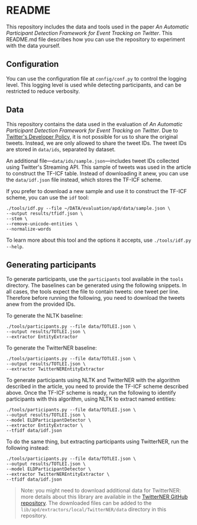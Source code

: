 # README

This repository includes the data and tools used in the paper _An Automatic Participant Detection Framework for Event Tracking on Twitter_.
This README.md file describes how you can use the repository to experiment with the data yourself.

## Configuration

You can use the configuration file at `config/conf.py` to control the logging level.
This logging level is used while detecting participants, and can be restricted to reduce verbosity.

## Data

This repository contains the data used in the evaluation of _An Automatic Participant Detection Framework for Event Tracking on Twitter_.
Due to [Twitter's Developer Policy](https://developer.twitter.com/en/developer-terms/policy), it is not possible for us to share the original tweets.
Instead, we are only allowed to share the tweet IDs.
The tweet IDs are stored in `data/ids`, separated by dataset.

An additional file—`data/ids/sample.json`—includes tweet IDs collected using Twitter's Streaming API.
This sample of tweets was used in the article to construct the TF-ICF table.
Instead of downloading it anew, you can use the `data/idf.json` file instead¸ which stores the TF-ICF scheme.

If you prefer to download a new sample and use it to construct the TF-ICF scheme, you can use the `idf` tool:

    ./tools/idf.py --file ~/DATA/evaluation/apd/data/sample.json \
    --output results/tfidf.json \
    --stem \
    --remove-unicode-entities \
    --normalize-words

To learn more about this tool and the options it accepts, use `./tools/idf.py --help`.

## Generating participants

To generate participants, use the `participants` tool available in the `tools` directory.
The baselines can be generated using the following snippets.
In all cases, the tools expect the file to contain tweets: one tweet per line.
Therefore before running the following, you need to download the tweets anew from the provided IDs.

To generate the NLTK baseline:

    ./tools/participants.py --file data/TOTLEI.json \
    --output results/TOTLEI.json \
    --extractor EntityExtractor

To generate the TwitterNER baseline:

    ./tools/participants.py --file data/TOTLEI.json \
    --output results/TOTLEI.json \
    --extractor TwitterNEREntityExtractor

To generate participants using NLTK and TwitterNER with the algorithm described in the article, you need to provide the TF-ICF scheme described above.
Once the TF-ICF scheme is ready, run the following to identify participants with this algorithm, using NLTK to extract named entities:

    ./tools/participants.py --file data/TOTLEI.json \
    --output results/TOTLEI.json \
    --model ELDParticipantDetector \
    --extractor EntityExtractor \
    --tfidf data/idf.json

To do the same thing, but extracting participants using TwitterNER, run the following instead:

    ./tools/participants.py --file data/TOTLEI.json \
    --output results/TOTLEI.json \
    --model ELDParticipantDetector \
    --extractor TwitterNEREntityExtractor \
    --tfidf data/idf.json

> Note: you might need to download additional data for TwitterNER: more details about this library are available in the [TwitterNER GitHub repository](https://github.com/napsternxg/TwitterNER).
> The downloaded files can be added to the `lib/apd/extractors/local/TwitterNER/data` directory in this repository.
